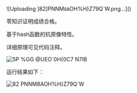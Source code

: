 ![Uploading ]82]PNNM`8A`OH%H}Z79Q`W.png…]()

零知识证明成绩合格。

基于hash函数的抗原像特性。

详细原理可见代码注释。

![5P %GG @UEO`0H{0C7 N7IB](https://user-images.githubusercontent.com/105547875/180977093-def5d88d-2d76-4b16-82d3-b5f1a990834c.png)

运行结果如下：

![82 PNNM`8A`OH%H}Z79Q`W](https://user-images.githubusercontent.com/105547875/180977160-9f002d7b-c827-416f-942f-dd468ed41795.png)
